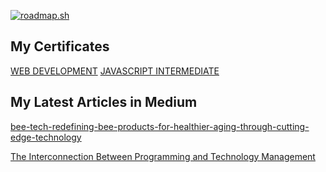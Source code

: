 [![roadmap.sh](https://roadmap.sh/card/wide/67f904fa07425752ab28791e?variant=dark)](https://roadmap.sh)


## My Certificates
[WEB DEVELOPMENT](https://api2.sololearn.com/v2/certificates/CC-HY1UYZ56/image/png?t=638820621593366340)
[JAVASCRIPT INTERMEDIATE](https://api2.sololearn.com/v2/certificates/CC-QMJFANYI/image/png?t=638834101764203620)

## My Latest Articles in Medium

[bee-tech-redefining-bee-products-for-healthier-aging-through-cutting-edge-technology](https://medium.com/@ehsanizahra.dev/bee-tech-redefining-bee-products-for-healthier-aging-through-cutting-edge-technology-5821f13553c6)

[The Interconnection Between Programming and Technology Management](https://medium.com/@ehsanizahra.dev/the-interconnection-between-programming-and-technology-management-cff19a51e0bf)
